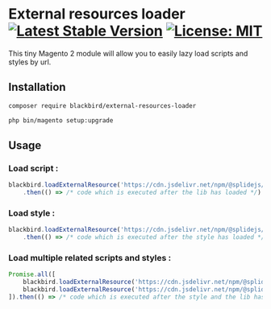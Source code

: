 # External resources loader &nbsp; [![Latest Stable Version](https://img.shields.io/badge/version-1.0.0-pink)](https://packagist.org/packages/blackbird/external-resources-loader) [![License: MIT](https://img.shields.io/github/license/blackbird-agency/external-resources-loader.svg)](./LICENSE)

This tiny Magento 2 module will allow you to easily lazy load scripts and styles by url.

## Installation

```bash
composer require blackbird/external-resources-loader
```

```bash
php bin/magento setup:upgrade
```

## Usage

### Load script :

```javascript
blackbird.loadExternalResource('https://cdn.jsdelivr.net/npm/@splidejs/splide@4.1.4/dist/js/splide.min.js')
	.then(() => /* code which is executed after the lib has loaded */)
```

### Load style :

```javascript
blackbird.loadExternalResource('https://cdn.jsdelivr.net/npm/@splidejs/splide@4.1.4/dist/css/splide.min.css')
	.then(() => /* code which is executed after the style has loaded */)
```

### Load multiple related scripts and styles :

```javascript
Promise.all([
    blackbird.loadExternalResource('https://cdn.jsdelivr.net/npm/@splidejs/splide@4.1.4/dist/js/splide.min.js'),
    blackbird.loadExternalResource('https://cdn.jsdelivr.net/npm/@splidejs/splide@4.1.4/dist/css/splide.min.css')
]).then(() => /* code which is executed after the style and the lib has loaded */)
```
